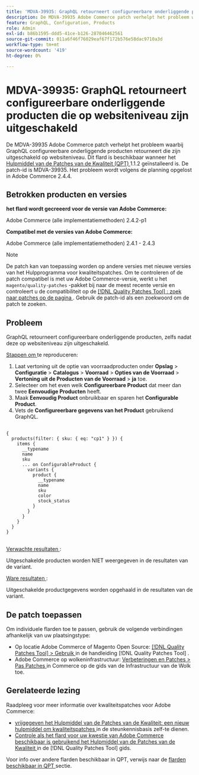 ```yaml
---
title: 'MDVA-39935: GraphQL retourneert configureerbare onderliggende producten die op websiteniveau zijn uitgeschakeld."'
description: De MDVA-39935 Adobe Commerce patch verhelpt het probleem waarbij GraphQL configureerbare onderliggende producten retourneert die zijn uitgeschakeld op websiteniveau. Deze patch is beschikbaar wanneer [Quality Patches Tool (QPT)] (https://experienceleague.adobe.com/en/docs/commerce-operations/tools/quality-patches-tool/quality-patches-tool-to-self-serve-quality-patches) 1.1.2 is geïnstalleerd. De patch-id is MDVA-39935. Het probleem wordt volgens de planning opgelost in Adobe Commerce 2.4.4.
feature: GraphQL, Configuration, Products
role: Admin
exl-id: b86b1595-ddd5-41ce-b126-287046462561
source-git-commit: 011a6f46f76029eaf67f172b576e58dac9710a3d
workflow-type: tm+mt
source-wordcount: '419'
ht-degree: 0%

---
```


# MDVA-39935: GraphQL retourneert configureerbare onderliggende producten die op websiteniveau zijn uitgeschakeld

De MDVA-39935 Adobe Commerce patch verhelpt het probleem waarbij GraphQL configureerbare onderliggende producten retourneert die zijn uitgeschakeld op websiteniveau. Dit flard is beschikbaar wanneer het [ Hulpmiddel van de Patches van de Kwaliteit (QPT) ](https://experienceleague.adobe.com/en/docs/commerce-operations/tools/quality-patches-tool/quality-patches-tool-to-self-serve-quality-patches) 1.1.2 geïnstalleerd is. De patch-id is MDVA-39935. Het probleem wordt volgens de planning opgelost in Adobe Commerce 2.4.4.

## Betrokken producten en versies

**het flard wordt gecreeerd voor de versie van Adobe Commerce:**

Adobe Commerce (alle implementatiemethoden) 2.4.2-p1

**Compatibel met de versies van Adobe Commerce:**

Adobe Commerce (alle implementatiemethoden) 2.4.1 - 2.4.3

>[!NOTE]
>
>De patch kan van toepassing worden op andere versies met nieuwe versies van het Hulpprogramma voor kwaliteitspatches. Om te controleren of de patch compatibel is met uw Adobe Commerce-versie, werkt u het `magento/quality-patches` -pakket bij naar de meest recente versie en controleert u de compatibiliteit op de [[!DNL Quality Patches Tool] : zoek naar patches op de pagina ](https://experienceleague.adobe.com/en/docs/commerce-operations/tools/quality-patches-tool/quality-patches-tool-to-self-serve-quality-patches) . Gebruik de patch-id als een zoekwoord om de patch te zoeken.

## Probleem

GraphQL retourneert configureerbare onderliggende producten, zelfs nadat deze op websiteniveau zijn uitgeschakeld.

<u> Stappen om </u> te reproduceren:

1. Laat vertoning uit de optie van voorraadproducten onder **Opslag** > **Configuratie** > **Catalogus** > **Voorraad** > **Opties van de Voorraad** > **Vertoning uit de Producten van de Voorraad** > **ja** toe.
1. Selecteer om het even welk **Configureerbare Product** dat meer dan twee **Eenvoudige Producten** heeft.
1. Maak **Eenvoudig Product** onbruikbaar en sparen het **Configurable Product**.
1. Vets de **Configureerbare gegevens van het Product** gebruikend GraphQL.

<pre>
  <code class="language-graphql">
&lbrace;
  products(filter: { sku: { eq: "cp1" } }) &lbrace;
    items &lbrace;
      __typename
      name
      sku
      ... on ConfigurableProduct &lbrace;
        variants &lbrace;
          product &lbrace;
            __typename
            name
            sku
            color
            stock_status
          &rbrace;
        &rbrace;
      &rbrace;
    &rbrace;
  &rbrace;
&rbrace;
</code>
</pre>

<u> Verwachte resultaten </u>:

Uitgeschakelde producten worden NIET weergegeven in de resultaten van de variant.

<u> Ware resultaten </u>:

Uitgeschakelde productgegevens worden opgehaald in de resultaten van de variant.

## De patch toepassen

Om individuele flarden toe te passen, gebruik de volgende verbindingen afhankelijk van uw plaatsingstype:

* Op locatie Adobe Commerce of Magento Open Source: [[!DNL Quality Patches Tool] > Gebruik ](/help/tools/quality-patches-tool/usage.md) in de handleiding [!DNL Quality Patches Tool] .
* Adobe Commerce op wolkeninfrastructuur: [ Verbeteringen en Patches > Pas Patches ](https://experienceleague.adobe.com/docs/commerce-cloud-service/user-guide/develop/upgrade/apply-patches.html) in Commerce op de gids van de Infrastructuur van de Wolk toe.

## Gerelateerde lezing

Raadpleeg voor meer informatie over kwaliteitspatches voor Adobe Commerce:

* [ vrijgegeven het Hulpmiddel van de Patches van de Kwaliteit: een nieuw hulpmiddel om kwaliteitspatches ](https://experienceleague.adobe.com/en/docs/commerce-operations/tools/quality-patches-tool/quality-patches-tool-to-self-serve-quality-patches) in de steunkennisbasis zelf-te dienen.
* [ Controle als het flard voor uw kwestie van Adobe Commerce beschikbaar is gebruikend het Hulpmiddel van de Patches van de Kwaliteit ](/help/tools/quality-patches-tool/patches-available-in-qpt/check-patch-for-magento-issue-with-magento-quality-patches.md) in de [!DNL Quality Patches Tool] gids.

Voor info over andere flarden beschikbaar in QPT, verwijs naar de [ flarden beschikbaar in QPT ](https://experienceleague.adobe.com/tools/commerce-quality-patches/index.html) sectie.
